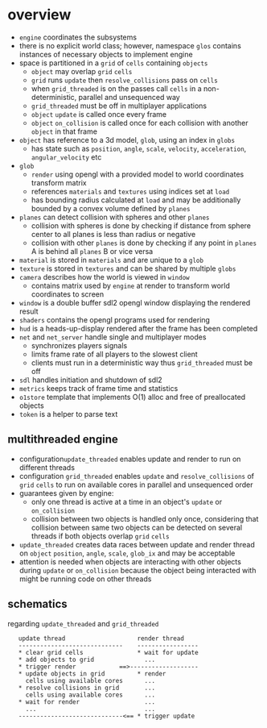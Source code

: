# overview
* `engine` coordinates the subsystems
* there is no explicit world class; however, namespace `glos` contains instances of necessary objects to implement engine
* space is partitioned in a `grid` of `cells` containing `objects`
  - `object` may overlap `grid` `cells`
  - `grid` runs `update` then `resolve_collisions` pass on `cells`
  - when `grid_threaded` is on the passes call `cells` in a non-deterministic, parallel and unsequenced way
  - `grid_threaded` must be off in multiplayer applications
  - `object` `update` is called once every frame
  - `object` `on_collision` is called once for each collision with another `object` in that frame
* `object` has reference to a 3d model, `glob`, using an index in `globs`
  - has state such as `position`, `angle`, `scale`, `velocity`, `acceleration`, `angular_velocity` etc
* `glob`
  - `render` using opengl with a provided model to world coordinates transform matrix
  - references `materials` and `textures` using indices set at `load`
  - has bounding radius calculated at `load` and may be additionally bounded by a convex volume defined by `planes`
* `planes` can detect collision with spheres and other `planes`
  - collision with spheres is done by checking if distance from sphere center to all planes is less than radius or negative
  - collision with other `planes` is done by checking if any point in `planes` A is behind all `planes` B or vice versa
* `material` is stored in `materials` and are unique to a `glob`
* `texture` is stored in `textures` and can be shared by multiple `globs`
* `camera` describes how the world is viewed in `window`
  - contains matrix used by `engine` at render to transform world coordinates to screen
* `window` is a double buffer sdl2 opengl window displaying the rendered result
* `shaders` contains the opengl programs used for rendering
* `hud` is a heads-up-display rendered after the frame has been completed
* `net` and `net_server` handle single and multiplayer modes
  - synchronizes players signals
  - limits frame rate of all players to the slowest client
  - clients must run in a deterministic way thus `grid_threaded` must be off
* `sdl` handles initiation and shutdown of sdl2
* `metrics` keeps track of frame time and statistics
* `o1store` template that implements O(1) alloc and free of preallocated objects
* `token` is a helper to parse text

## multithreaded engine
* configuration`update_threaded` enables update and render to run on different threads
* configuration `grid_threaded` enables `update` and `resolve_collisions` of `grid` `cells` to run on available cores in parallel and unsequenced order
* guarantees given by engine:
  - only one thread is active at a time in an object's `update` or `on_collision`
  - collision between two objects is handled only once, considering that collision between same two objects can be detected on several threads if both objects overlap `grid` `cells`
* `update_threaded` creates data races between update and render thread on `object` `position`, `angle`, `scale`, `glob_ix` and may be acceptable
* attention is needed when objects are interacting with other objects during `update` or `on_collision` because the object being interacted with might be running code on other threads

## schematics
regarding `update_threaded` and `grid_threaded`
```
   update thread                    render thread
   -----------------------------    -----------------
   * clear grid cells               * wait for update
   * add objects to grid              ...
   * trigger render            ==>-------------------
   * update objects in grid         * render
     cells using available cores      ...
   * resolve collisions in grid       ...
     cells using available cores      ...
   * wait for render                  ...
     ...                              ...                              
   -----------------------------<== * trigger update
```
